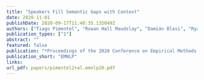 ```yaml
---
title: "Speakers Fill Semantic Gaps with Context"
date: 2020-11-01
publishDate: 2020-09-17T11:40:35.135049Z
authors: ["Tiago Pimentel", "Rowan Hall Maudslay", "Damián Blasi", "Ryan Cotterell"]
publication_types: ["1"]
abstract: ""
featured: false
publication: "*Proceedings of the 2020 Conference on Empirical Methods in Natural Language Processing and the 9th International Joint Conference on Natural Language Processing*"
publication_short: "EMNLP"
links:
url_pdf: papers/pimentel2+al.emnlp20.pdf
---
```


